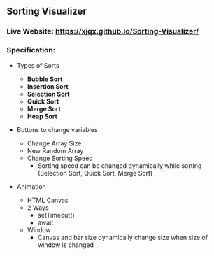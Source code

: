 ## Sorting Visualizer
### Live Website: https://xjqx.github.io/Sorting-Visualizer/
### Specification:
- Types of Sorts
  - **Bubble Sort**
  - **Insertion Sort**
  - **Selection Sort**
  - **Quick Sort**
  - **Merge Sort**
  - **Heap Sort**
  
- Buttons to change variables
  - Change Array Size
  - New Random Array
  - Change Sorting Speed
    - Sorting speed can be changed dynamically while sorting (Selection Sort, Quick Sort, Merge Sort)
    
- Animation
  - HTML Canvas
  - 2 Ways
    - setTimeout()
    - await
  - Window
    - Canvas and bar size dynamically change size when size of window is changed

